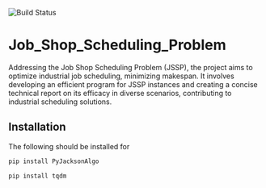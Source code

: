 ![Build Status](https://img.shields.io/github/workflow/status/AristosDraga/Job_Shop_Scheduling_Problem/YourWorkflowName?branch=main)


# Job_Shop_Scheduling_Problem
Addressing the Job Shop Scheduling Problem (JSSP), the project aims to optimize industrial job scheduling, minimizing makespan. It involves developing an efficient program for JSSP instances and creating a concise technical report on its efficacy in diverse scenarios, contributing to industrial scheduling solutions.


## Installation
The following should be installed for 
```bash
pip install PyJacksonAlgo
```

```bash
pip install tqdm
```

